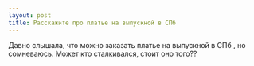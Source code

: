 ```yaml
---
layout: post 
title: Расскажите про платье на выпускной в СПб 
--- 
```

Давно слышала, что можно заказать платье на выпускной в СПб , но сомневаюсь. Может кто сталкивался, стоит оно того??
